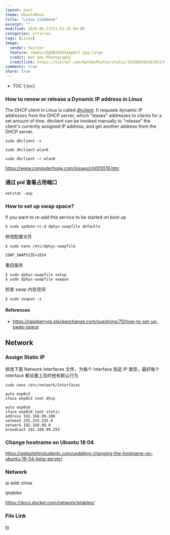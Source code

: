 ```yaml
---
layout: post
theme: UbuntuMono
title: "Linux Cookbook"
excerpt: ""
modified: 2018-06-21T11:51:25-04:00
categories: articles
tags: [Linux]
image:
  vendor: twitter
  feature: /media/DgRBIAKXkAApDrI.jpg:large
  credit: Nat Geo Photography
  creditlink: https://twitter.com/NatGeoPhotos/status/1010003824516517889
comments: true
share: true
---
```


* TOC
{:toc}


### How to renew or release a Dynamic IP address in Linux
The DHCP client in Linux is called [dhclient][dhclient]. It requests dynamic IP addresses from the DHCP server, which "leases" addresses to clients for a set amount of time. dhclient can be invoked manually to "release" the client's currently assigned IP address, and get another address from the DHCP server.

`sudo dhclient -v`

`sudo dhclient wlan0`

`sudo dhclient -r wlan0`

https://www.computerhope.com/issues/ch001078.htm

### 通过 pid 查看占用端口

`netstat -anp`

### How to set up swap space?
If you want to re-add this service to be started on boot up
```
$ sudo update-rc.d dphys-swapfile defaults
```
修改配置文件
```
$ sudo nano /etc/dphys-swapfile

CONF_SWAPSIZE=1024
```

重启服务
```
$ sudo dphys-swapfile setup
$ sudo dphys-swapfile swapon
```
检查 swap 内存空间
```
$ sudo swapon -s
```
#### References
* https://raspberrypi.stackexchange.com/questions/70/how-to-set-up-swap-space

## Network
### Assign Static IP
修改下面 Network Interfaces 文件，为每个 interface 指定 IP 类型，最好每个 interface 都设置上及时他有默认行为

`sudo nano /etc/network/interfaces`
```
auto enp0s3
iface enp0s3 inet dhcp

auto enp0s8
iface enp0s8 inet static
address 192.168.99.100
netmask 255.255.255.0
network 192.168.99.0
broadcast 192.168.99.255
```

### Change hostname on Ubuntu 18 04

https://websiteforstudents.com/updating-changing-the-hostname-on-ubuntu-18-04-beta-server/

[dhclient]:https://www.computerhope.com/unix/dhclient.htm

### Network

ip addr show

iptables

https://docs.docker.com/network/iptables/

### File Link

[ln](https://en.wikipedia.org/wiki/Ln_(Unix))
